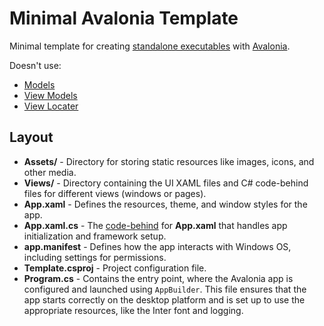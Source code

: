# Minimal Avalonia Template

Minimal template for creating [standalone executables](https://docs.avaloniaui.net/docs/deployment/native-aot) with [Avalonia](https://docs.avaloniaui.net/). 

Doesn't use:
- [Models](https://docs.avaloniaui.net/docs/guides/building-cross-platform-applications/architecture#common-architectural-patterns)
- [View Models](https://docs.avaloniaui.net/docs/concepts/the-mvvm-pattern/)
- [View Locater](https://docs.avaloniaui.net/docs/concepts/view-locator)

## Layout

- **Assets/** - Directory for storing static resources like images, icons, and other media.
- **Views/** - Directory containing the UI XAML files and C# code-behind files for different views (windows or pages).
- **App.xaml** - Defines the resources, theme, and window styles for the app.
- **App.xaml.cs** - The [code-behind](https://docs.avaloniaui.net/docs/guides/implementation-guides/code-behind) for **App.xaml** that handles app initialization and framework setup.
- **app.manifest** - Defines how the app interacts with Windows OS, including settings for permissions.
- **Template.csproj** - Project configuration file.
- **Program.cs** - Contains the entry point, where the Avalonia app is configured and launched using `AppBuilder`. This file ensures that the app starts correctly on the desktop platform and is set up to use the appropriate resources, like the Inter font and logging.




